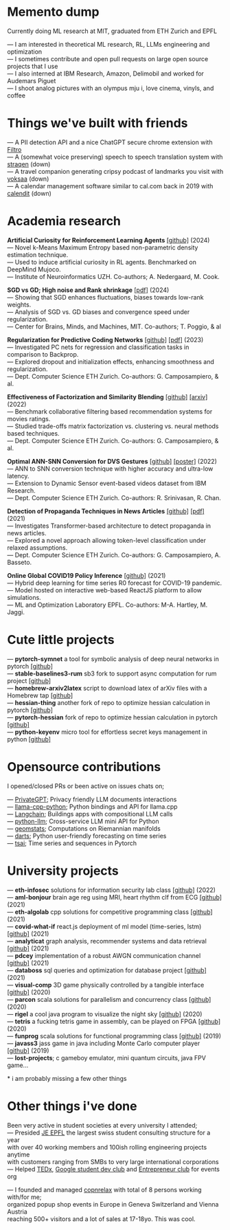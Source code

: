 # Memento dump

Currently doing ML research at MIT, graduated from ETH Zurich and EPFL

— I am interested in theoretical ML research, RL, LLMs engineering and optimization
<br>— I sometimes contribute and open pull requests on large open source projects that I use
<br>— I also interned at IBM Research, Amazon, Delimobil and worked for Audemars Piguet
<br>— I shoot analog pictures with an olympus mju i, love cinema, vinyls, and coffee

# Things we've built with friends

— A PII detection API and a nice ChatGPT secure chrome extension with [Filtro](https://www.filtro.ai/)
<br>— A (somewhat voice preserving) speech to speech translation system with [straqen](https://www.straqen.ai/) (down)
<br>— A travel companion generating cripsy podcast of landmarks you visit with [yoksaa](https://github.com/yoksaa) (down)
<br>— A calendar management software similar to cal.com back in 2019 with [calendit](https://github.com/calendit/) (down)

# Academia research

**Artificial Curiosity for Reinforcement Learning Agents** [[github]](https://github.com/andreakiro/rum) (2024)
<br>— Novel k-Means Maximum Entropy based non-parametric density estimation technique.
<br>— Used to induce artificial curiosity in RL agents. Benchmarked on DeepMind Mujoco.
<br>— Institute of Neuroinformatics UZH. Co-authors; A. Nedergaard, M. Cook.

**SGD vs GD; High noise and Rank shrinkage** [[pdf]](https://cbmm.mit.edu/sites/default/files/publications/The_Janus_effects_of_SGD_vs_GD__high_noise_and_low_rank_1.pdf) (2024)
<br>— Showing that SGD enhances fluctuations, biases towards low-rank weights.
<br>— Analysis of SGD vs. GD biases and convergence speed under regularization.
<br>— Center for Brains, Minds, and Machines, MIT. Co-authors; T. Poggio, & al 

**Regularization for Predictive Coding Networks** [[github]](https://github.com/andreakiro/regularization-pc) [[pdf]](https://github.com/andreakiro/regularization-pc/blob/main/doc/regularization-pc.pdf) (2023)
<br>— Investigated PC nets for regression and classification tasks in comparison to Backprop.
<br>— Explored dropout and initialization effects, enhancing smoothness and regularization.
<br>— Dept. Computer Science ETH Zurich. Co-authors: G. Camposampiero, & al.

**Effectiveness of Factorization and Similarity Blending** [[github]](https://github.com/andreakiro/cil-lab) [[arxiv]](https://arxiv.org/pdf/2209.13011.pdf) (2022)
<br>— Benchmark collaborative filtering based recommendation systems for movies ratings.
<br>— Studied trade-offs matrix factorization vs. clustering vs. neural methods based techniques.
<br>— Dept. Computer Science ETH Zurich. Co-authors: G. Camposampiero, & al.

**Optimal ANN-SNN Conversion for DVS Gestures** [[github]](https://github.com/andreakiro/ai-research-snn) [[poster]](https://github.com/andreakiro/ai-research-snn/blob/master/Poster.pdf) (2022)
<br>— ANN to SNN conversion technique with higher accuracy and ultra-low latency.
<br>— Extension to Dynamic Sensor event-based videos dataset from IBM Research.
<br>— Dept. Computer Science ETH Zurich. Co-authors: R. Srinivasan, R. Chan.

**Detection of Propaganda Techniques in News Articles** [[github]](https://github.com/andreakiro/nlpropaganda) [[pdf]](https://github.com/andreakiro/nlpropaganda/blob/main/papers/paper/nlpropaganda-paper.pdf) (2021)
<br>— Investigates Transformer-based architecture to detect propaganda in news articles.
<br>— Explored a novel approach allowing token-level classification under relaxed assumptions.
<br>— Dept. Computer Science ETH Zurich. Co-authors: G. Camposampiero, A. Basseto.

**Online Global COVID19 Policy Inference** [[github]](https://github.com/andreakiro/covid-what-if) (2021)
<br>— Hybrid deep learning for time series R0 forecast for COVID-19 pandemic.
<br>— Model hosted on interactive web-based ReactJS platform to allow simulations.
<br>— ML and Optimization Laboratory EPFL. Co-authors: M-A. Hartley, M. Jaggi.

# Cute little projects

— **pytorch-symnet** a tool for symbolic analysis of deep neural networks in pytorch [[github]](https://github.com/andreakiro/symnet)
<br>— **stable-baselines3-rum** sb3 fork to support async computation for rum project [[github]](https://github.com/andreakiro/stable-baselines3-rum)
<br>— **homebrew-arxiv2latex** script to download latex of arXiv files with a Homebrew tap [[github]](https://github.com/andreakiro/homebrew-arxiv2latex/)
<br>— **hessian-thing** another fork of repo to optimize hessian calculation in pytorch [[github]](https://github.com/andreakiro/pytorch-hessian-eigenthings)
<br>— **pytorch-hessian** fork of repo to optimize hessian calculation in pytorch [[github]](https://github.com/andreakiro/pyhessian)
<br>— **python-keyenv** micro tool for effortless secret keys management in python [[github]](https://github.com/andreakiro/python-keyenv)

# Opensource contributions

I opened/closed PRs or been active on issues chats on;

— [PrivateGPT](https://github.com/imartinez/privateGPT); Privacy friendly LLM documents interactions
<br>— [llama-cpp-python](https://github.com/abetlen/llama-cpp-python); Python bindings and API for llama.cpp
<br>— [Langchain](https://github.com/langchain-ai/langchain); Buildings apps with compositional LLM calls
<br>— [python-llm](https://github.com/danielgross/python-llm-archive); Cross-service LLM mini API for Python
<br>— [geomstats](https://github.com/geomstats/geomstats); Computations on Riemannian manifolds
<br>— [darts](https://github.com/unit8co/darts); Python user-friendly forecasting on time series
<br>— [tsai](https://github.com/timeseriesAI/tsai); Time series and sequences in Pytorch

# University projects

— **eth-infosec** solutions for information security lab class [[github]](https://github.com/andreakiro/infosec22) (2022)
<br>— **aml-bonjour** brain age reg using MRI, heart rhythm clf from ECG [[github]](https://github.com/andreakiro/aml-bonjour) (2021)
<br>— **eth-algolab** cpp solutions for competitive programming class [[github]](https://github.com/andreakiro/eth-algolab-2021) (2021)
<br>— **covid-what-if** react.js deployment of ml model (time-series, lstm) [[github]](https://github.com/andreakiro/covid-what-if) (2021)
<br>— **analyticat** graph analysis, recommender systems and data retrieval [[github]](https://github.com/andreakiro/analyticat) (2021)
<br>— **pdcey** implementation of a robust AWGN communication channel [[github]](https://github.com/andreakiro/pdcey) (2021)
<br>— **databoss** sql queries and optimization for database project [[github]](https://github.com/andreakiro/databoss) (2021)
<br>— **visual-comp** 3D game physically controlled by a tangible interface [[github]](https://github.com/andreakiro/visual-computing) (2020)
<br>— **parcon** scala solutions for parallelism and concurrency class [[github]](https://github.com/andreakiro/epfl-parcon2020) (2020)
<br>— **rigel** a cool java program to visualize the night sky [[github]](https://github.com/andreakiro/rigel) (2020)
<br>— **tetris** a fucking tetris game in assembly, can be played on FPGA [[github]](https://github.com/andreakiro/assembly-tetris) (2020)
<br>— **funprog** scala solutions for functional programming class [[github]](https://github.com/andreakiro/epfl-funprog2019) (2019)
<br>— **javass3** jass game in java including Monte Carlo computer player [[github]](https://github.com/andreakiro/javass3) (2019)
<br>— **lost-projects**; c gameboy emulator, mini quantum circuits, java FPV game...

\* i am probably missing a few other things

# Other things i've done

Been very active in student societies at every university I attended;
<br>— Presided [JE EPFL](https://je.epfl.ch/en) the largest swiss student consulting structure for a year
<br>with over 40 working members and 100ish rolling engineering projects anytime
<br>with customers ranging from SMBs to very large international corporations
<br>— Helped [TEDx](https://www.tedxecublens.com/), [Google student dev club](https://gdsc.community.dev/eth-zurich/) and [Entrepreneur club](https://www.entrepreneur-club.org/) for events org

— I founded and managed [copnrelax](https://www.instagram.com/copnrelax) with total of 8 persons working with/for me;
<br>organized popup shop events in Europe in Geneva Switzerland and Vienna Austria
<br>reaching 500+ visitors and a lot of sales at 17-18yo. This was cool.